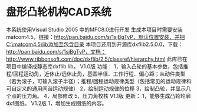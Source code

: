 # 盘形凸轮机构CAD系统
本系统使用Visual Studio 2005 中的MFC8.0进行开发
生成本项目时需要安装matcom4.5，链接：http://pan.baidu.com/s/1sjBgTyP，默认位置安装，并把C:\matcom4.5\lib添加至包含目录
本项目还用到开源库dxflib2.5.0.0，下载：http://pan.baidu.com/s/1sjBgTyP，文档：http://www.ribbonsoft.com/doc/dxflib/2.5/classref/hierarchy.html 此库已在项目中编译成静态库dxflib.lib。
V1.0版
功能：
1，输入凸轮的基本参数，包括推程/回程运动角，近休止/远休止角，基圆半径、工作行程、偏心距；从动件类型（若为滚子，可输入滚子半径）；推程/回程运动规律类型（包括常见的运动规律和可自定义的通用间谐运动规律）
2，绘制运动规律的位移
3，绘制凸轮，并显示几个点的压力角。
4，局部修改
5，压力角校核
V1.1版
更新：
1，能够生成凸轮轮廓dxf图纸。
V1.2版
1，增加生成图纸的内容。


